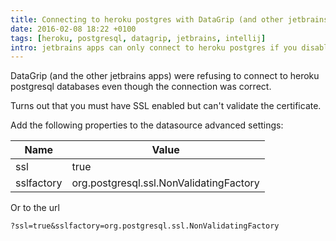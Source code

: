 ```yaml
---
title: Connecting to heroku postgres with DataGrip (and other jetbrains apps)
date: 2016-02-08 18:22 +0100
tags: [heroku, postgresql, datagrip, jetbrains, intellij]
intro: jetbrains apps can only connect to heroku postgres if you disable ssl certificate validation
---
```


DataGrip (and the other jetbrains apps) were refusing to connect to heroku postgresql databases even though the connection was correct.

Turns out that you must have SSL enabled but can't validate the certificate.

Add the following properties to the datasource advanced settings:

<table class="table table-bordered table-condensed">
  <thead>
    <tr>
      <th>Name</th>
      <th>Value</th>
    </tr>
  </thead>
  <tbody>
    <tr>
      <td>ssl</td><td>true</td>
    </tr>
    <tr>
      <td>sslfactory</td><td>org.postgresql.ssl.NonValidatingFactory</td>
    </tr>
  </tbody>
</table>

Or to the url

    ?ssl=true&sslfactory=org.postgresql.ssl.NonValidatingFactory
